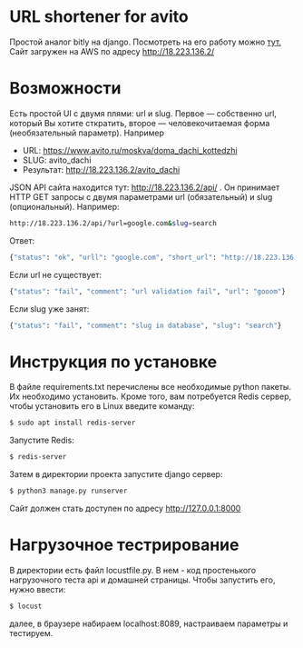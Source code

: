 # URL shortener for avito

Простой аналог bitly на django. Посмотреть на его работу можно [тут.](http://18.223.136.2/) Сайт загружен на AWS по адресу http://18.223.136.2/

# Возможности
Есть простой UI с двумя плями: url и slug. Первое — собственно url, который Вы хотите сткратить, второе — человекочитаемая форма (необязательный параметр). Например 
  - URL: https://www.avito.ru/moskva/doma_dachi_kottedzhi 
  - SLUG: avito_dachi 
  - Результат: http://18.223.136.2/avito_dachi

JSON API сайта находится тут: http://18.223.136.2/api/ . Он принимает HTTP GET запросы с двумя параметрами url (обязательный) и slug (опциональный). Например:
```sh
http://18.223.136.2/api/?url=google.com&slug=search
```
Ответ:
```sh
{"status": "ok", "urll": "google.com", "short_url": "http://18.223.136.2/search"}
```
Если url не существует:
```sh
{"status": "fail", "comment": "url validation fail", "url": "gooom"}
```
Если slug уже занят:
```sh
{"status": "fail", "comment": "slug in database", "slug": "search"}
```
# Инструкция по установке
В файле requirements.txt перечислены все необходимые python пакеты. Их необходимо установить. Кроме того, вам потребуется Redis сервер, чтобы установить его в Linux введите команду:
```sh
$ sudo apt install redis-server
```
Запустите Redis:
```sh
$ redis-server
```
Затем в директории проекта запустите django сервер:
```sh
$ python3 manage.py runserver
```
Сайт должен стать доступен по адресу http://127.0.0.1:8000

# Нагрузочное тестрирование
В директории есть файл locustfile.py. В нем - код простенького нагрузочного теста api и домашней страницы. Чтобы запустить его, нужно ввести:
```sh
$ locust
```
далее, в браузере набираем localhost:8089, настраиваем параметры и тестируем.
